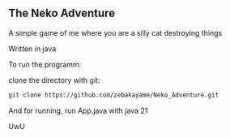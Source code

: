 ## The Neko Adventure

A simple game of me where you are a silly cat destroying things

Written in java

To run the programm:

clone the directory with git:
```bash
git clone https://github.com/zebakayame/Neko_Adventure.git
```

And for running, run App.java with java 21

UwU
